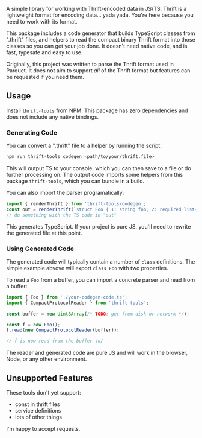 A simple library for working with Thrift-encoded data in JS/TS.
Thrift is a lightweight format for encoding data&hellip; yada yada.
You're here because you need to work with its format.

This package includes a code generator that builds TypeScript classes from ".thrift" files, and helpers to read the compact binary Thrift format into those classes so you can get your job done.
It doesn't need native code, and is fast, typesafe and easy to use.

Originally, this project was written to parse the Thrift format used in Parquet.
It does not aim to support _all_ of the Thrift format but features can be requested if you need them.

## Usage

Install `thrift-tools` from NPM.
This package has zero dependencies and does not include any native bindings.

### Generating Code

You can convert a ".thrift" file to a helper by running the script:

```bash
npm run thrift-tools codegen <path/to/your/thrift.file>
```

This will output TS to your console, which you can then save to a file or do further processing on.
The output code imports some helpers from this package `thrift-tools`, which you can bundle in a build.

You can also import the parser programatically:

```ts
import { renderThrift } from 'thrift-tools/codegen';
const out = renderThrift(`struct Foo { 1: string foo; 2: required list<i32> bar; }`);
// do something with the TS code in "out"
```

This generates TypeScript.
If your project is pure JS, you'll need to rewrite the generated file at this point.

### Using Generated Code

The generated code will typically contain a number of `class` definitions.
The simple example abvove will export `class Foo` with two properties.

To read a `Foo` from a buffer, you can import a concrete parser and read from a buffer:

```ts
import { Foo } from './your-codegen-code.ts';
import { CompactProtocolReader } from 'thrift-tools';

const buffer = new Uint8Array(/* TODO: get from disk or network */);

const f = new Foo();
f.read(new CompactProtocolReader(buffer));

// f is now read from the buffer \o/
```

The reader and generated code are pure JS and will work in the browser, Node, or any other environment.

## Unsupported Features

These tools don't yet support:

- const in thrift files
- service definitions
- lots of other things

I'm happy to accept requests.
